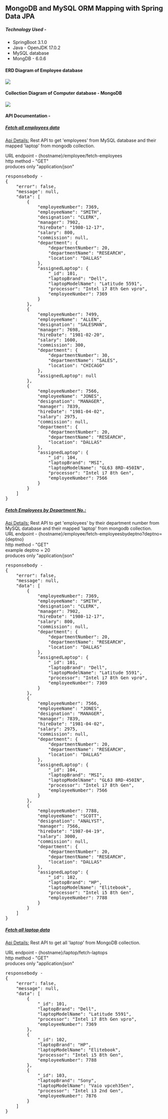 <h2>MongoDB and MySQL ORM Mapping with Spring Data JPA</h2>
<h5>Technology Used - </h5>
<ul>
	<li>SpringBoot 3.1.0</li>
	<li>Java - OpenJDK 17.0.2</li>
	<li>MySQL database</li>
	<li>MongDB - 6.0.6</li>
</ul>
<h4>ERD Diagram of Employee database</h4>
<p align="left">
  <img src="docs/EmployeeDatabaseSchema.png" />
</p>
<h4>Collection Diagram of Computer database - MongoDB</h4>
<p align="left">
  <img src="docs/MongoDB-LaptopCollection.png" />
</p>
<h4>API Documentation - </h4>
<h5><u>Fetch all employees data</u> </h5>
<p><u>Api Details:</u> Rest API to get 'employees' from MySQL database and their mapped 'laptop' from mongodb collection.</p>
URL endpoint - {hostname}/employee/fetch-employees<br />
http method - "GET"<br />
produces only "application/json"
<pre>
responsebody -
{
    "error": false,
    "message": null,
    "data": [
        {
            "employeeNumber": 7369,
            "employeeName": "SMITH",
            "designation": "CLERK",
            "manager": 7902,
            "hireDate": "1980-12-17",
            "salary": 800,
            "commission": null,
            "department": {
                "departmentNumber": 20,
                "departmentName": "RESEARCH",
                "location": "DALLAS"
            },
            "assignedLaptop": {
                "_id": 101,
                "laptopBrand": "Dell",
                "laptopModelName": "Latitude 5591",
                "processor": "Intel i7 8th Gen vpro",
                "employeeNumber": 7369
            }
        },
        {
            "employeeNumber": 7499,
            "employeeName": "ALLEN",
            "designation": "SALESMAN",
            "manager": 7698,
            "hireDate": "1981-02-20",
            "salary": 1600,
            "commission": 300,
            "department": {
                "departmentNumber": 30,
                "departmentName": "SALES",
                "location": "CHICAGO"
            },
            "assignedLaptop": null
        },
        {
            "employeeNumber": 7566,
            "employeeName": "JONES",
            "designation": "MANAGER",
            "manager": 7839,
            "hireDate": "1981-04-02",
            "salary": 2975,
            "commission": null,
            "department": {
                "departmentNumber": 20,
                "departmentName": "RESEARCH",
                "location": "DALLAS"
            },
            "assignedLaptop": {
                "_id": 104,
                "laptopBrand": "MSI",
                "laptopModelName": "GL63 8RD-450IN",
                "processor": "Intel i7 8th Gen",
                "employeeNumber": 7566
            }
        }
    ]
}
</pre>
<h5><u>Fetch Employees by Department No.: </u></h5>
<p><u>Api Details:</u> Rest API to get 'employees' by their department number from MySQL database and their mapped 'laptop' from mongodb collection.<br/>
URL endpoint - {hostname}/employee/fetch-employeesbydeptno?deptno={deptno}<br />
http method - "GET"<br />
example deptno = 20<br />
produces only "application/json"
<pre>
responsebody -
{
    "error": false,
    "message": null,
    "data": [
        {
            "employeeNumber": 7369,
            "employeeName": "SMITH",
            "designation": "CLERK",
            "manager": 7902,
            "hireDate": "1980-12-17",
            "salary": 800,
            "commission": null,
            "department": {
                "departmentNumber": 20,
                "departmentName": "RESEARCH",
                "location": "DALLAS"
            },
            "assignedLaptop": {
                "_id": 101,
                "laptopBrand": "Dell",
                "laptopModelName": "Latitude 5591",
                "processor": "Intel i7 8th Gen vpro",
                "employeeNumber": 7369
            }
        },
        {
            "employeeNumber": 7566,
            "employeeName": "JONES",
            "designation": "MANAGER",
            "manager": 7839,
            "hireDate": "1981-04-02",
            "salary": 2975,
            "commission": null,
            "department": {
                "departmentNumber": 20,
                "departmentName": "RESEARCH",
                "location": "DALLAS"
            },
            "assignedLaptop": {
                "_id": 104,
                "laptopBrand": "MSI",
                "laptopModelName": "GL63 8RD-450IN",
                "processor": "Intel i7 8th Gen",
                "employeeNumber": 7566
            }
        },
        {
            "employeeNumber": 7788,
            "employeeName": "SCOTT",
            "designation": "ANALYST",
            "manager": 7566,
            "hireDate": "1987-04-19",
            "salary": 3000,
            "commission": null,
            "department": {
                "departmentNumber": 20,
                "departmentName": "RESEARCH",
                "location": "DALLAS"
            },
            "assignedLaptop": {
                "_id": 102,
                "laptopBrand": "HP",
                "laptopModelName": "Elitebook",
                "processor": "Intel i5 8th Gen",
                "employeeNumber": 7788
            }
        }
    ]
}
</pre>
<h5><u>Fetch all laptop data</u> </h5>
<p><u>Api Details:</u> Rest API to get all 'laptop' from MongoDB collection.</p>
URL endpoint - {hostname}/laptop/fetch-laptops<br />
http method - "GET"<br />
produces only "application/json"
<pre>
responsebody -
{
    "error": false,
    "message": null,
    "data": [
        {
            "_id": 101,
            "laptopBrand": "Dell",
            "laptopModelName": "Latitude 5591",
            "processor": "Intel i7 8th Gen vpro",
            "employeeNumber": 7369
        },
        {
            "_id": 102,
            "laptopBrand": "HP",
            "laptopModelName": "Elitebook",
            "processor": "Intel i5 8th Gen",
            "employeeNumber": 7788
        },
        {
            "_id": 103,
            "laptopBrand": "Sony",
            "laptopModelName": "Vaio vpceh35en",
            "processor": "Intel i3 2nd Gen",
            "employeeNumber": 7876
        }
    ]
}
</pre>
